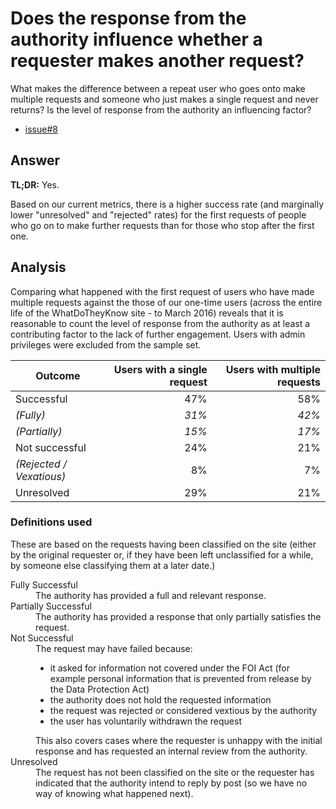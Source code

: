 # Does the response from the authority influence whether a requester makes another request?

What makes the difference between a repeat user who goes onto make multiple 
requests and someone who just makes a single request and never returns? Is the
level of response from the authority an influencing factor?

- [issue#8](https://github.com/mysociety/alaveteli-experiments/issues/8)

## Answer

**TL;DR:** Yes.

Based on our current metrics, there is a higher success rate (and marginally
lower "unresolved" and "rejected" rates) for the first requests of people who
go on to make further requests than for those who stop after the first one.

## Analysis

Comparing what happened with the first request of users who have made multiple
requests against the those of our one-time users (across the entire life of the
WhatDoTheyKnow site - to March 2016) reveals that it is reasonable to count the
level of response from the authority as at least a contributing factor to the
lack of further engagement. Users with admin privileges were excluded from the
sample set.


| Outcome         | Users with a single request | Users with multiple requests |
| ----------------| ---------------------------:| ----------------------------:|
| Successful                |   47% |   58% |
|  _(Fully)_                | _31%_ | _42%_ |
|  _(Partially)_            | _15%_ | _17%_ |
| Not successful            |   24% |   21% |
|  _(Rejected / Vexatious)_ |    8% |    7% |
| Unresolved                |   29% |   21% |

### Definitions used

These are based on the requests having been classified on the site (either by
the original requester or, if they have been left unclassified for a while, by
someone else classifying them at a later date.)

<dl>
  <dt>Fully Successful</dt>
  <dd>The authority has provided a full and relevant response.</dd>

  <dt>Partially Successful</dt>
  <dd>
    The authority has provided a response that only partially satisfies the
    request.
  </dd>

  <dt>Not Successful</dt>
  <dd>
    The request may have failed because:
    <ul>
      <li>
        it asked for information not covered under the FOI Act (for example
        personal information that is prevented from release by the Data
        Protection Act)
      </li>
      <li>the authority does not hold the requested information</li>
      <li>the request was rejected or considered vextious by the authority</li>
      <li>the user has voluntarily withdrawn the request</li>
    </ul>
    This also covers cases where the requester is unhappy with the initial
    response and has requested an internal review from the authority.
  </dd>

  <dt>Unresolved</dt>
  <dd>
    The request has not been classified on the site or the requester has indicated
    that the authority intend to reply by post (so we have no way of knowing what
    happened next).
  </dd>
</dl>
